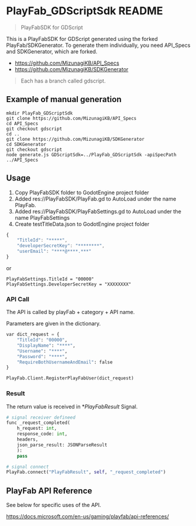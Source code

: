 # PlayFab_GDScriptSdk README
> PlayFabSDK for GDScript

This is a PlayFabSDK for GDScript generated using the forked PlayFab/SDKGenerator.
To generate them individually, you need API_Specs and SDKGenerator, which are forked.

- https://github.com/MizunagiKB/API_Specs
- https://github.com/MizunagiKB/SDKGenerator

> Each has a branch called gdscript.

## Example of manual generation
```
mkdir PlayFab_GDScriptSdk
git clone https://github.com/MizunagiKB/API_Specs
cd API_Specs
git checkout gdscript
cd ..
git clone https://github.com/MizunagiKB/SDKGenerator
cd SDKGenerator
git checkout gdscript
node generate.js GDScriptSdk=../PlayFab_GDScriptSdk -apiSpecPath ../API_Specs
```

## Usage

1. Copy PlayFabSDK folder to GodotEngine project folder
2. Added res://PlayFabSDK/PlayFab.gd to AutoLoad under the name PlayFab.
3. Added res://PlayFabSDK/PlayFabSettings.gd to AutoLoad under the name PlayFabSettings
4. Create testTitleData.json to GodotEngine project folder

```javascript
{
    "TitleId": "*****",
    "developerSecretKey": "********",
    "userEmail": "****@****.***"
}
```

or

```
PlayFabSettings.TitleId = "00000"
PlayFabSettings.DeveloperSecretKey = "XXXXXXXX"
```

### API Call

The API is called by playFab + category + API name.

Parameters are given in the dictionary.

```python
var dict_request = {
    "TitleId": "00000",
    "DisplayName": "****",
    "Username": "****",
    "Password": "****",
    "RequireBothUsernameAndEmail": false
}

PlayFab.Client.RegisterPlayFabUser(dict_request)
```

### Result

The return value is received in **PlayFabResult* Signal.

```python
# signal receiver defineed
func _request_completed(
    h_request: int,
    response_code: int,
    headers,
    json_parse_result: JSONParseResult
    ):
    pass

# signal connect
PlayFab.connect("PlayFabResult", self, "_request_completed")
```

## PlayFab API Reference

See below for specific uses of the API.

https://docs.microsoft.com/en-us/gaming/playfab/api-references/
